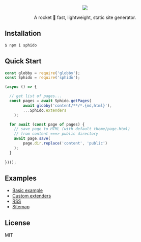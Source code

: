 
<p align="center">
  <a href="https://sphido.org">
    <img src="https://sphido.org/img/sphido.svg" width=""/>
  </a>
</p>


<p align="center">
  A rocket 🚀 fast, lightweight, static site generator.
</p>

## Installation

```bash 
$ npm i sphido
```

## Quick Start

```javascript
const globby = require('globby');
const Sphido = require('sphido');

(async () => {

  // get list of pages...
  const pages = await Sphido.getPages(
  		await globby('content/**/*.{md,html}'), 
  		...Sphido.extenders
	);

  for await (const page of pages) {
    // save page to HTML (with default theme/page.html)
    // from content ===> public directory
    await page.save(
        page.dir.replace('content', 'public')
    );
  }
  
})();
```


## Examples

* [Basic example](https://github.com/sphido/sphido/tree/master/examples/basic)
* [Custom extenders](https://github.com/sphido/sphido/tree/master/examples/custom-extenders)
* [RSS](https://github.com/sphido/sphido/tree/master/examples/rss)
* [Sitemap](https://github.com/sphido/sphido/tree/master/examples/sitemap)

## License

MIT
